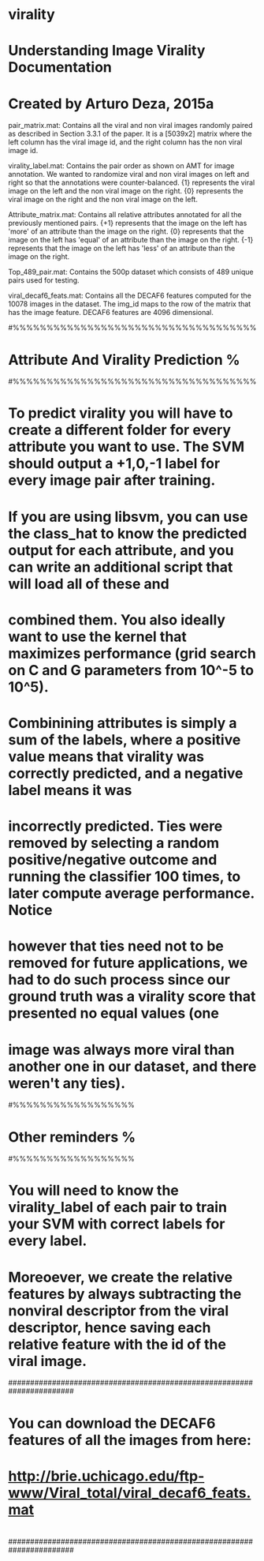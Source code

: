 # virality

# Understanding Image Virality Documentation
# Created by Arturo Deza, 2015a

pair_matrix.mat: Contains all the viral and non viral images randomly paired as described in Section 3.3.1 of the paper. It is a [5039x2] matrix where the left column has the viral image id, and the right column has the non viral image id.

virality_label.mat: Contains the pair order as shown on AMT for image annotation. We wanted to randomize viral and non viral images on left and right so that the annotations
were counter-balanced.
{1} represents the viral image on the left and the non viral image on the right.
{0} represents the viral image on the right and the non viral image on the left.

Attribute_matrix.mat: Contains all relative attributes annotated for all the previously mentioned pairs. 
{+1} represents that the image on the left has 'more' of an attribute than the image on the right.
{0} represents that the image on the left has 'equal' of an attribute than the image on the right.
{-1} represents that the image on the left has 'less' of an attribute than the image on the right.

Top_489_pair.mat: Contains the 500p dataset which consists of 489 unique pairs used for testing.

viral_decaf6_feats.mat: Contains all the DECAF6 features computed for the 10078 images in the dataset. The img_id maps to the row of the matrix that has the image feature. DECAF6 features are 4096 dimensional.

#%%%%%%%%%%%%%%%%%%%%%%%%%%%%%%%%%%%%
# Attribute And Virality Prediction %
#%%%%%%%%%%%%%%%%%%%%%%%%%%%%%%%%%%%%

# To predict virality you will have to create a different folder for every attribute you want to use. The SVM should output a +1,0,-1 label for every image pair after training.
# If you are using libsvm, you can use the class_hat to know the predicted output for each attribute, and you can write an additional script that will load all of these and
# combined them. You also ideally want to use the kernel that maximizes performance (grid search on C and G parameters from 10^-5 to 10^5). 
# Combinining attributes is simply a sum of the labels, where a positive value means that virality was correctly predicted, and a negative label means it was
# incorrectly predicted. Ties were removed by selecting a random positive/negative outcome and running the classifier 100 times, to later compute average performance. Notice
# however that ties need not to be removed for future applications, we had to do such process since our ground truth was a virality score that presented no equal values (one
# image was always more viral than another one in our dataset, and there weren't any ties).

#%%%%%%%%%%%%%%%%%%
# Other reminders %
#%%%%%%%%%%%%%%%%%%

# You will need to know the virality_label of each pair to train your SVM with correct labels for every label.
# Moreoever, we create the relative features by always subtracting the nonviral descriptor from the viral descriptor, hence saving each relative feature with the id of the viral image.

#######################################################################
#                                                                     #
# You can download the DECAF6 features of all the images from here:   #
# http://brie.uchicago.edu/ftp-www/Viral_total/viral_decaf6_feats.mat #
#                                                                     #
#######################################################################
